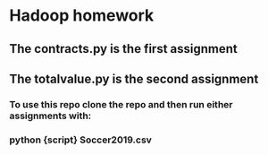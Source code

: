 # Hadoop homework
## The contracts.py is the first assignment

## The totalvalue.py is the second assignment

### To use this repo clone the repo and then run either assignments with:
### python {script} Soccer2019.csv

